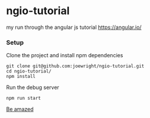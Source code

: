 # ngio-tutorial
my run through the angular js tutorial https://angular.io/

### Setup

Clone the project and install npm dependencies

```
git clone git@github.com:joewright/ngio-tutorial.git
cd ngio-tutorial/
npm install
```

Run the debug server
```
npm run start
```

[Be amazed](http://127.0.0.1:3000)